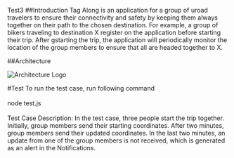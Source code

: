 Test3
##Introduction
Tag Along is  an application  for a group of uroad travelers  to ensure their  connectivity  and safety by keeping them always together  on their path to the chosen destination.   For example,  a group of bikers traveling to destination X register on the application before starting their  trip. After gstarting the trip,  the application  will periodically monitor the location of the group members to  ensure that  all   are  headed  together to X.


##Architecture

![Architecture Logo](tagalong/images/arch.png)

#Test
To run the test case, run following command<br><br>
node test.js<br><br>
Test Case Description: In the test case, three people start the trip together. Initially, group members send their starting coordinates. After two minutes, group members send their updated coordinates. In the last two minutes, an update from one of the group members is not received, which is generated as an alert in the Notifications.
